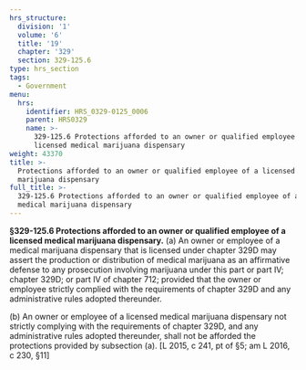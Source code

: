 ```yaml
---
hrs_structure:
  division: '1'
  volume: '6'
  title: '19'
  chapter: '329'
  section: 329-125.6
type: hrs_section
tags:
  - Government
menu:
  hrs:
    identifier: HRS_0329-0125_0006
    parent: HRS0329
    name: >-
      329-125.6 Protections afforded to an owner or qualified employee of a
      licensed medical marijuana dispensary
weight: 43370
title: >-
  Protections afforded to an owner or qualified employee of a licensed medical
  marijuana dispensary
full_title: >-
  329-125.6 Protections afforded to an owner or qualified employee of a licensed
  medical marijuana dispensary
---
```

**§329-125.6 Protections afforded to an owner or qualified employee of a licensed medical marijuana dispensary.** (a) An owner or employee of a medical marijuana dispensary that is licensed under chapter 329D may assert the production or distribution of medical marijuana as an affirmative defense to any prosecution involving marijuana under this part or part IV; chapter 329D; or part IV of chapter 712; provided that the owner or employee strictly complied with the requirements of chapter 329D and any administrative rules adopted thereunder.

(b) An owner or employee of a licensed medical marijuana dispensary not strictly complying with the requirements of chapter 329D, and any administrative rules adopted thereunder, shall not be afforded the protections provided by subsection (a). [L 2015, c 241, pt of §5; am L 2016, c 230, §11]